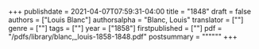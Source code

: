 +++
publishdate = 2021-04-07T07:59:31-04:00
title = "1848"
draft = false
authors = ["Louis Blanc"]
authorsalpha = "Blanc, Louis"
translator = [""]
genre = [""]
tags = [""]
year = ["1858"]
firstpublished = [""]
pdf = "/pdfs/library/blanc,_louis-1858-1848.pdf"
postsummary = """"""
+++
